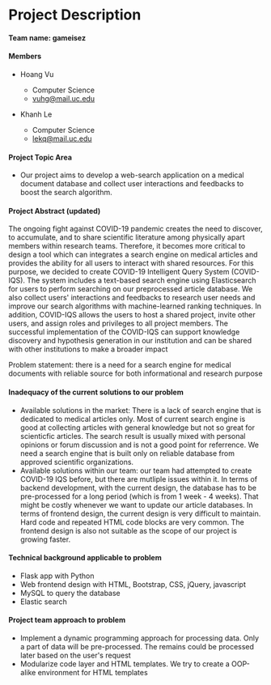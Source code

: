 # Project Description
#### Team name: gameisez
#### Members
* Hoang Vu
  * Computer Science
  * vuhg@mail.uc.edu

* Khanh Le
  * Computer Science
  * lekq@mail.uc.edu

#### Project Topic Area
* Our project aims to develop a web-search application on a medical document database and collect user interactions and feedbacks to boost the search algorithm.

#### Project Abstract (updated)
The ongoing fight against COVID-19 pandemic creates the need to discover, to accumulate, and to share scientific literature among physically apart members within research teams. Therefore, it becomes more critical to design a tool which can integrates a search engine on medical articles and provides the ability for all users to interact with shared resources. For this purpose, we decided to create COVID-19 Intelligent Query System (COVID-IQS). The system includes a text-based search engine using Elasticsearch for users to perform searching on our preprocessed article database. We also collect users' interactions and feedbacks to research user needs and improve our search algorithms with machine-learned ranking techniques. In addition, COVID-IQS allows the users to host a shared project, invite other users, and assign roles and privileges to all project members. The successful implementation of the COVID-IQS can support knowledge discovery and hypothesis generation in our institution and can be shared with other institutions to make a broader impact 

Problem statement: there is a need for a search engine for medical documents with reliable source for both informational and research purpose

#### Inadequacy of the current solutions to our problem 
* Available solutions in the market: There is a lack of search engine that is dedicated to medical articles only.
Most of current search engine is good at collecting articles with general knowledge but not so great for scienticfic
articles. The search result is usually mixed with personal opinions or forum discussion and is not a good point for 
referrence. We need a search engine that is built only on reliable database from approved scientific organizations.
* Available solutions within our team: our team had attempted to create COVID-19 IQS before, but there are mutliple issues
within it. In terms of backend development, with the current design, the database has to be pre-processed for a long period 
(which is from 1 week - 4 weeks). That might be costly whenever we want to update our article databases. In terms of frontend
design, the current design is very difficult to maintain. Hard code and repeated HTML code blocks are very common. The frontend design
is also not suitable as the scope of our project is growing faster.

####  Technical background applicable to problem
* Flask app with Python
* Web frontend design with HTML, Bootstrap, CSS, jQuery, javascript
* MySQL to query the database
* Elastic search


 #### Project team approach to problem
* Implement a dynamic programming approach for processing data. Only a part of data will be pre-processed. The remains could be processed
later based on the user's request
* Modularize code layer and HTML templates. We try to create a OOP-alike environment for HTML templates